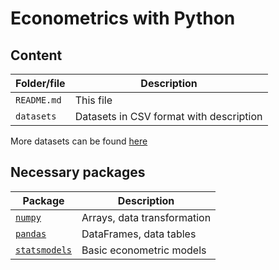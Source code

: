 # Econometrics with Python

## Content

|Folder/file|Description|
|-|-|
|`README.md`|This file|
|`datasets`|Datasets in CSV format with description|

More datasets can be found [here](https://github.com/vincentarelbundock/Rdatasets)

## Necessary packages

|Package|Description|
|-|-|
| [`numpy`](https://numpy.org/)| Arrays, data transformation |
| [`pandas`](https://pandas.pydata.org/)| DataFrames, data tables|
| [`statsmodels`](https://www.statsmodels.org/stable/index.html)| Basic econometric models|

